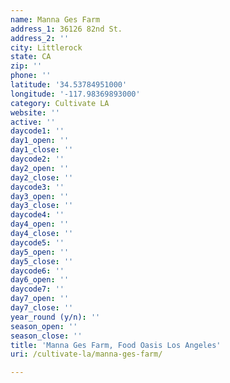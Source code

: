 ```yaml
---
name: Manna Ges Farm
address_1: 36126 82nd St.
address_2: ''
city: Littlerock
state: CA
zip: ''
phone: ''
latitude: '34.53784951000'
longitude: '-117.98369893000'
category: Cultivate LA
website: ''
active: ''
daycode1: ''
day1_open: ''
day1_close: ''
daycode2: ''
day2_open: ''
day2_close: ''
daycode3: ''
day3_open: ''
day3_close: ''
daycode4: ''
day4_open: ''
day4_close: ''
daycode5: ''
day5_open: ''
day5_close: ''
daycode6: ''
day6_open: ''
daycode7: ''
day7_open: ''
day7_close: ''
year_round (y/n): ''
season_open: ''
season_close: ''
title: 'Manna Ges Farm, Food Oasis Los Angeles'
uri: /cultivate-la/manna-ges-farm/

---
```

